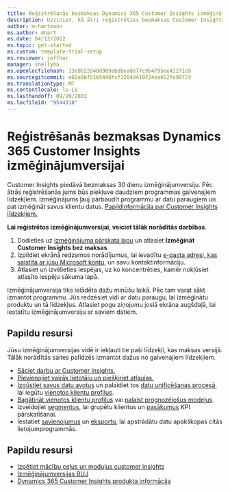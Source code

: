 ```yaml
---
title: Reģistrēšanās bezmaksas Dynamics 365 Customer Insights izmēģinājumversijai
description: Uzziniet, kā ātri reģistrēties bezmaksas Customer Insights izmēģinājumversijai un sākt darbu ar to. Izpētiet programmu un atrodiet papildu mācību resursus.
author: m-hartmann
ms.author: mhart
ms.date: 04/12/2022
ms.topic: get-started
ms.custom: template-trial-setup
ms.reviewer: jeffhar
manager: shellyha
ms.openlocfilehash: 13e0b22d40d909abdbea8e77c9b4795ee42271c8
ms.sourcegitcommit: e02a0bf51b5440fcf3284d410f24ea652fe90723
ms.translationtype: MT
ms.contentlocale: lv-LV
ms.lasthandoff: 09/20/2022
ms.locfileid: "9544318"
---
```

# <a name="sign-up-for-a-free-dynamics-365-customer-insights-trial"></a>Reģistrēšanās bezmaksas Dynamics 365 Customer Insights izmēģinājumversijai

Customer Insights piedāvā bezmaksas 30 dienu izmēģinājumversiju. Pēc ātrās reģistrēšanās jums būs piekļuve daudziem programmas galvenajiem līdzekļiem. Izmēģinājums ļauj pārbaudīt programmu ar datu paraugiem un pat izmēģināt savus klientu datus. [Papildinformācija par Customer Insights līdzekļiem.](overview.md)

**Lai reģistrētos izmēģinājumversijai, veiciet tālāk norādītās darbības**.

1. Dodieties uz [izmēģinājuma pārskata lapu](https://dynamics.microsoft.com/ai/customer-insights/) un atlasiet **Izmēģināt Customer Insights bez maksas**.
1. Izpildiet ekrānā redzamos norādījumus, lai ievadītu [e-pasta adresi, kas saistīta ar jūsu Microsoft kontu](https://support.microsoft.com/windows/what-is-a-microsoft-account-4a7c48e9-ff5a-e9c6-5a5c-1a57d66c3bfa), un savu kontaktinformāciju.
1. Atlasiet un izvēlieties iespējas, uz ko koncentrēties, kamēr nokļūsiet atlasīto iespēju sākuma lapā.

Izmēģinājumversija tiks ielādēta dažu minūšu laikā. Pēc tam varat sākt izmantot programmu. Jūs redzēsiet vidi ar datu paraugu, lai izmēģinātu produktu un tā līdzekļus. Atlasiet pogu ziņojumu joslā ekrāna augšdaļā, lai iestatītu izmēģinājumversiju ar saviem datiem.

## <a name="what-to-try"></a>Papildu resursi

Jūsu izmēģinājumversijas vidē ir iekļauti tie paši līdzekļi, kas maksas versijā. Tālāk norādītās saites palīdzēs izmantot dažus no galvenajiem līdzekļiem.

- [Sāciet darbu ar Customer Insights.](get-started.md)
- [Pievienojiet vairāk lietotāju un piešķiriet atļaujas.](permissions.md)
- [Izgūstiet savus datu avotus](data-sources.md) un palaidiet tos [datu unificēšanas procesā](data-unification.md), lai iegūtu [vienotos klientu profilus](customer-profiles.md).
- [Bagātināt vienotos klientu profilus](enrichment-hub.md) vai [palaist prognozējošus modeļus](predictions-overview.md).
- Izveidojiet [segmentus](segments.md), lai grupētu klientus un [pasākumus](measures.md) KPI pārskatīšanai.
- Iestatiet [savienojumus](connections.md) un [eksportu](export-destinations.md), lai apstrādātu datu apakškopas citās lietojumprogrammās.

## <a name="additional-resources"></a>Papildu resursi

- [Izpētiet mācību ceļus un moduļus customer insights](/training/browse/?products=dynamics-cust-insights)
- [Izmēģinājumversijas BUJ](trial-faq.md)
- [Dynamics 365 Customer Insights produkta informācija](https://dynamics.microsoft.com/ai/customer-insights/)
